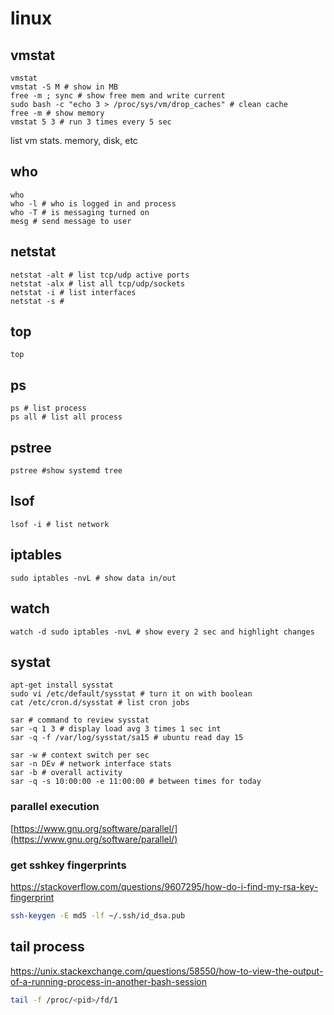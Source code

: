 # linux

## vmstat

```text
vmstat
vmstat -S M # show in MB
free -m ; sync # show free mem and write current
sudo bash -c "echo 3 > /proc/sys/vm/drop_caches" # clean cache
free -m # show memory
vmstat 5 3 # run 3 times every 5 sec
```

list vm stats. memory, disk, etc

## who

```text
who
who -l # who is logged in and process
who -T # is messaging turned on
mesg # send message to user
```

## netstat

```text
netstat -alt # list tcp/udp active ports
netstat -alx # list all tcp/udp/sockets
netstat -i # list interfaces
netstat -s #
```

## top

```text
top
```

## ps

```text
ps # list process
ps all # list all process
```

## pstree

```text
pstree #show systemd tree
```

## lsof

```text
lsof -i # list network
```

## iptables

```text
sudo iptables -nvL # show data in/out
```

## watch

```text
watch -d sudo iptables -nvL # show every 2 sec and highlight changes
```

## systat

```text
apt-get install sysstat
sudo vi /etc/default/sysstat # turn it on with boolean
cat /etc/cron.d/sysstat # list cron jobs

sar # command to review sysstat
sar -q 1 3 # display load avg 3 times 1 sec int
sar -q -f /var/log/sysstat/sa15 # ubuntu read day 15

sar -w # context switch per sec
sar -n DEv # network interface stats
sar -b # overall activity
sar -q -s 10:00:00 -e 11:00:00 # between times for today
```

### parallel execution

[https://www.gnu.org/software/parallel/](https://www.gnu.org/software/parallel/)

### get sshkey fingerprints

https://stackoverflow.com/questions/9607295/how-do-i-find-my-rsa-key-fingerprint

```bash
ssh-keygen -E md5 -lf ~/.ssh/id_dsa.pub
```

## tail process

https://unix.stackexchange.com/questions/58550/how-to-view-the-output-of-a-running-process-in-another-bash-session

```bash
tail -f /proc/<pid>/fd/1
```